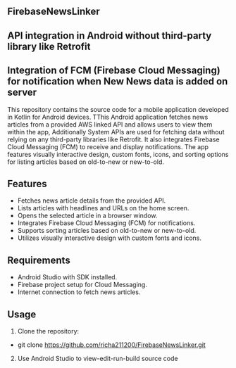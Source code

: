 ## FirebaseNewsLinker

## API integration in Android without third-party library like Retrofit
## Integration of FCM (Firebase Cloud Messaging) for notification when New News data is added on server

This repository contains the source code for a mobile application developed in Kotlin for Android devices. TThis Android application fetches news articles from a provided AWS linked API and allows users to view them within the app, Additionally System APIs are used for fetching data without relying on any third-party libraries like Retrofit. It also integrates Firebase Cloud Messaging (FCM) to receive and display notifications. The app features visually interactive design, custom fonts, icons, and sorting options for listing articles based on old-to-new or new-to-old.

## Features

- Fetches news article details from the provided API.
- Lists articles with headlines and URLs on the home screen.
- Opens the selected article in a browser window.
- Integrates Firebase Cloud Messaging (FCM) for notifications.
- Supports sorting articles based on old-to-new or new-to-old.
- Utilizes visually interactive design with custom fonts and icons.

## Requirements

- Android Studio with SDK installed.
- Firebase project setup for Cloud Messaging.
- Internet connection to fetch news articles.

## Usage

1. Clone the repository:

- git clone https://github.com/richa211200/FirebaseNewsLinker.git

2. Use Android Studio to view-edit-run-build source code
